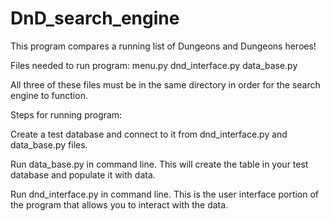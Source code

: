 # DnD_search_engine

This program compares a running list of Dungeons and Dungeons heroes!

Files needed to run program: menu.py dnd_interface.py data_base.py

All three of these files must be in the same directory in order for the search engine to function.

Steps for running program:

Create a test database and connect to it from dnd_interface.py and data_base.py files.

Run data_base.py in command line. This will create the table in your test database and populate it with data.

Run dnd_interface.py in command line. This is the user interface portion of the program that allows you to interact with the data.

